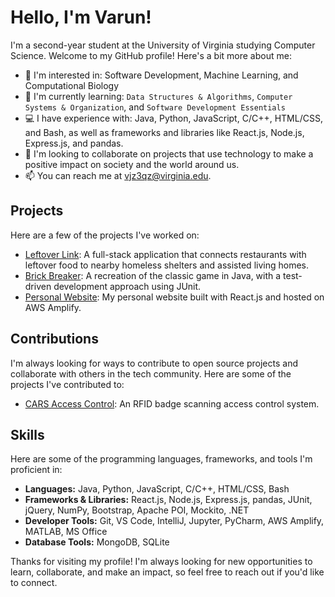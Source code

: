 # Hello, I'm Varun!

I'm a second-year student at the University of Virginia studying Computer Science. Welcome to my GitHub profile! Here's a bit more about me:

- 👀 I'm interested in: Software Development, Machine Learning, and Computational Biology
- 🌱 I'm currently learning: ```Data Structures & Algorithms```, ```Computer Systems & Organization```, and ```Software Development Essentials```
- 💻 I have experience with: Java, Python, JavaScript, C/C++, HTML/CSS, and Bash, as well as frameworks and libraries like React.js, Node.js, Express.js, and pandas.
- 🤝 I'm looking to collaborate on projects that use technology to make a positive impact on society and the world around us.
- 📫 You can reach me at vjz3qz@virginia.edu.

## Projects

Here are a few of the projects I've worked on:

- [Leftover Link](https://github.com/vjz3qz/leftover-link): A full-stack application that connects restaurants with leftover food to nearby homeless shelters and assisted living homes.
- [Brick Breaker](https://github.com/vjz3qz/brick-breaker): A recreation of the classic game in Java, with a test-driven development approach using JUnit.
- [Personal Website](https://github.com/vjz3qz/personal-website): My personal website built with React.js and hosted on AWS Amplify.

## Contributions

I'm always looking for ways to contribute to open source projects and collaborate with others in the tech community. Here are some of the projects I've contributed to:

- [CARS Access Control]([https://github.com/freeCodeCamp/freeCodeCamp](https://gitlab.com/charlottesville-albemarle-rescue-squad/carsac)): An RFID badge scanning access control system. 

## Skills

Here are some of the programming languages, frameworks, and tools I'm proficient in:

- **Languages:** Java, Python, JavaScript, C/C++, HTML/CSS, Bash
- **Frameworks & Libraries:** React.js, Node.js, Express.js, pandas, JUnit, jQuery, NumPy, Bootstrap, Apache POI, Mockito, .NET
- **Developer Tools:** Git, VS Code, IntelliJ, Jupyter, PyCharm, AWS Amplify, MATLAB, MS Office
- **Database Tools:** MongoDB, SQLite

Thanks for visiting my profile! I'm always looking for new opportunities to learn, collaborate, and make an impact, so feel free to reach out if you'd like to connect.



</a>
<!---
vjz3qz/vjz3qz is a ✨ special ✨ repository because its `README.md` (this file) appears on your GitHub profile.
You can click the Preview link to take a look at your changes.

ADD THIS LINKED IN Image
<a href="https://www.linkedin.com/in/varunpasupuleti/">
  <img align="left" alt="Varun's LinkedIn" width="22px" src="https://raw.githubusercontent.com/peterthehan/peterthehan/master/assets/linkedin.svg" />
  
  OR THIS
  </a> <a href="https://www.linkedin.com/in/varunpasupuleti/"><img src="https://img.shields.io/badge/linkedin-%230077B5.svg?&style=for-the-badge&logo=linkedin&logoColor=white" height=25></a>
--->
